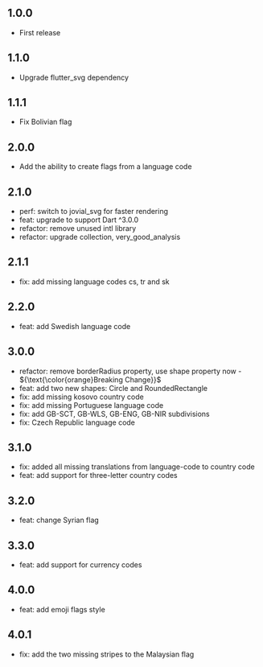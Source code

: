 ## 1.0.0

- First release

## 1.1.0

- Upgrade flutter_svg dependency

## 1.1.1

- Fix Bolivian flag

## 2.0.0

- Add the ability to create flags from a language code

## 2.1.0

- perf: switch to jovial_svg for faster rendering
- feat: upgrade to support Dart ^3.0.0
- refactor: remove unused intl library
- refactor: upgrade collection, very_good_analysis

## 2.1.1

- fix: add missing language codes cs, tr and sk

## 2.2.0

- feat: add Swedish language code

## 3.0.0

- refactor: remove borderRadius property, use shape property now - ${\text{\color{orange}Breaking Change}}$
- feat: add two new shapes: Circle and RoundedRectangle
- fix: add missing kosovo country code
- fix: add missing Portuguese language code
- fix: add GB-SCT, GB-WLS, GB-ENG, GB-NIR subdivisions
- fix: Czech Republic language code

## 3.1.0

- fix: added all missing translations from language-code to country code
- feat: add support for three-letter country codes

## 3.2.0

- feat: change Syrian flag

## 3.3.0

- feat: add support for currency codes

## 4.0.0

- feat: add emoji flags style

## 4.0.1

- fix: add the two missing stripes to the Malaysian flag
